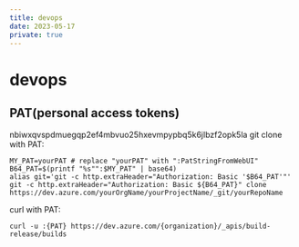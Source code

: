 ```yaml
---
title: devops
date: 2023-05-17
private: true
---
```

# devops
## PAT(personal access tokens)

nbiwxqvspdmuegqp2ef4mbvuo25hxevmpypbq5k6jlbzf2opk5la
git clone with PAT:

    MY_PAT=yourPAT # replace "yourPAT" with ":PatStringFromWebUI"
    B64_PAT=$(printf "%s"":$MY_PAT" | base64)
    alias git='git -c http.extraHeader="Authorization: Basic '$B64_PAT'"'
    git -c http.extraHeader="Authorization: Basic ${B64_PAT}" clone https://dev.azure.com/yourOrgName/yourProjectName/_git/yourRepoName 

curl with PAT:

    curl -u :{PAT} https://dev.azure.com/{organization}/_apis/build-release/builds

